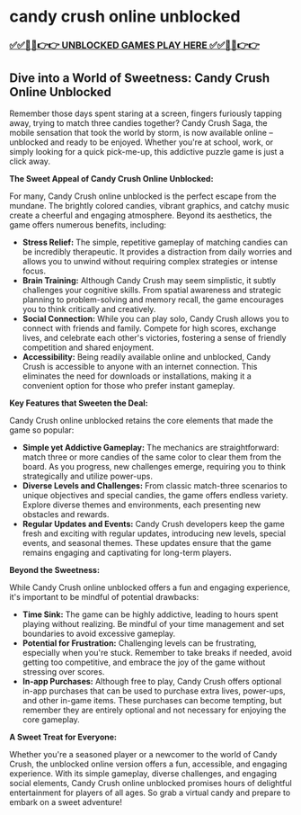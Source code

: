 # candy crush online unblocked

### [✅✅🔴🔴👉👉 UNBLOCKED GAMES PLAY HERE ✅✅🔴🔴👉👉](https://topstoryindia.com)

## Dive into a World of Sweetness: Candy Crush Online Unblocked

Remember those days spent staring at a screen, fingers furiously tapping away, trying to match three candies together? Candy Crush Saga, the mobile sensation that took the world by storm, is now available online – unblocked and ready to be enjoyed. Whether you're at school, work, or simply looking for a quick pick-me-up, this addictive puzzle game is just a click away.

**The Sweet Appeal of Candy Crush Online Unblocked:**

For many, Candy Crush online unblocked is the perfect escape from the mundane. The brightly colored candies, vibrant graphics, and catchy music create a cheerful and engaging atmosphere. Beyond its aesthetics, the game offers numerous benefits, including:

* **Stress Relief:** The simple, repetitive gameplay of matching candies can be incredibly therapeutic. It provides a distraction from daily worries and allows you to unwind without requiring complex strategies or intense focus.
* **Brain Training:** Although Candy Crush may seem simplistic, it subtly challenges your cognitive skills. From spatial awareness and strategic planning to problem-solving and memory recall, the game encourages you to think critically and creatively.
* **Social Connection:** While you can play solo, Candy Crush allows you to connect with friends and family. Compete for high scores, exchange lives, and celebrate each other's victories, fostering a sense of friendly competition and shared enjoyment.
* **Accessibility:** Being readily available online and unblocked, Candy Crush is accessible to anyone with an internet connection. This eliminates the need for downloads or installations, making it a convenient option for those who prefer instant gameplay.

**Key Features that Sweeten the Deal:**

Candy Crush online unblocked retains the core elements that made the game so popular:

* **Simple yet Addictive Gameplay:** The mechanics are straightforward: match three or more candies of the same color to clear them from the board. As you progress, new challenges emerge, requiring you to think strategically and utilize power-ups.
* **Diverse Levels and Challenges:** From classic match-three scenarios to unique objectives and special candies, the game offers endless variety. Explore diverse themes and environments, each presenting new obstacles and rewards.
* **Regular Updates and Events:** Candy Crush developers keep the game fresh and exciting with regular updates, introducing new levels, special events, and seasonal themes. These updates ensure that the game remains engaging and captivating for long-term players.

**Beyond the Sweetness:**

While Candy Crush online unblocked offers a fun and engaging experience, it's important to be mindful of potential drawbacks:

* **Time Sink:** The game can be highly addictive, leading to hours spent playing without realizing. Be mindful of your time management and set boundaries to avoid excessive gameplay.
* **Potential for Frustration:** Challenging levels can be frustrating, especially when you're stuck. Remember to take breaks if needed, avoid getting too competitive, and embrace the joy of the game without stressing over scores.
* **In-app Purchases:** Although free to play, Candy Crush offers optional in-app purchases that can be used to purchase extra lives, power-ups, and other in-game items. These purchases can become tempting, but remember they are entirely optional and not necessary for enjoying the core gameplay.

**A Sweet Treat for Everyone:**

Whether you're a seasoned player or a newcomer to the world of Candy Crush, the unblocked online version offers a fun, accessible, and engaging experience. With its simple gameplay, diverse challenges, and engaging social elements, Candy Crush online unblocked promises hours of delightful entertainment for players of all ages. So grab a virtual candy and prepare to embark on a sweet adventure! 
